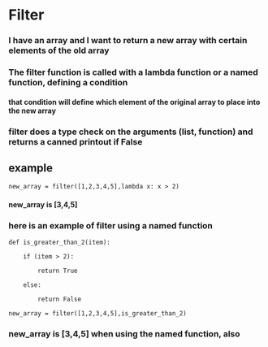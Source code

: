 # Filter

### I have an array and I want to return a new array with certain elements of the old array

### The filter function is called with a lambda function or a named function, defining a condition 

#### that condition will define which element of the original array to place into the new array

### filter does a type check on the arguments (list, function) and returns a canned printout if False

## example

    new_array = filter([1,2,3,4,5],lambda x: x > 2)

#### new_array is [3,4,5]

### here is an example of filter using a named function

    def is_greater_than_2(item):

        if (item > 2):

            return True

        else:

            return False

    new_array = filter([1,2,3,4,5],is_greater_than_2)

### new_array is [3,4,5] when using the named function, also

